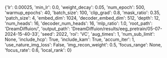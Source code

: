 {'lr': 0.00025, 'min_lr': 0.0, 'weight_decay': 0.05, 'num_epoch': 500, 'warmup_epochs': 40, 'batch_size': 100, 'clip_grad': 0.8, 'mask_ratio': 0.35, 'patch_size': 4, 'embed_dim': 1024, 'decoder_embed_dim': 512, 'depth': 12, 'num_heads': 16, 'decoder_num_heads': 16, 'mlp_ratio': 1.0, 'root_path': 'DreamDiffuion/', 'output_path': 'DreamDiffuion/results/eeg_pretrain/05-07-2024-15-40-33', 'seed': 2022, 'roi': 'VC', 'aug_times': 1, 'num_sub_limit': None, 'include_hcp': True, 'include_kam': True, 'accum_iter': 1, 'use_nature_img_loss': False, 'img_recon_weight': 0.5, 'focus_range': None, 'focus_rate': 0.6, 'local_rank': 0}
